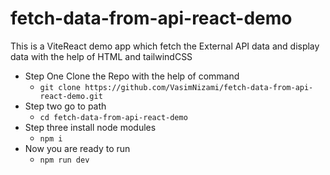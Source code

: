 # fetch-data-from-api-react-demo
This is a ViteReact demo app which fetch the External API data and display data with the help of HTML and tailwindCSS

- Step One Clone the Repo with the help of command
  - `git clone https://github.com/VasimNizami/fetch-data-from-api-react-demo.git`
- Step two go to path
  - `cd fetch-data-from-api-react-demo`
- Step three install node modules
  - `npm i`
- Now you are ready to run
  - `npm run dev` 
  
